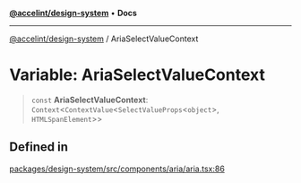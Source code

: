 [**@accelint/design-system**](../README.md) • **Docs**

***

[@accelint/design-system](../README.md) / AriaSelectValueContext

# Variable: AriaSelectValueContext

> `const` **AriaSelectValueContext**: `Context`\<`ContextValue`\<`SelectValueProps`\<`object`\>, `HTMLSpanElement`\>\>

## Defined in

[packages/design-system/src/components/aria/aria.tsx:86](https://github.com/gohypergiant/standard-toolkit/blob/258694cea8ed8bbd956b3cf5da47c2c9debcf127/packages/design-system/src/components/aria/aria.tsx#L86)
